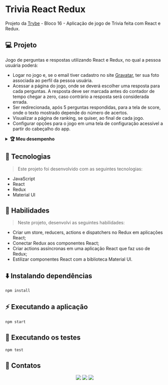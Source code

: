 # Trivia React Redux
Projeto da [Trybe](https://www.betrybe.com/) - Bloco 16 - Aplicação de jogo de Trivia feita com React e Redux.

## 💻 Projeto

Jogo de perguntas e respostas utilizando React e Redux, no qual a pessoa usuária poderá:

- Logar no jogo e, se o email tiver cadastro no site [Gravatar](https://pt.gravatar.com), ter sua foto associada ao perfil da pessoa usuária.
- Acessar a página do jogo, onde se deverá escolher uma resposta para cada perguntas. A resposta deve ser marcada antes do contador de tempo chegar a zero, caso contrário a resposta será considerada errada.
- Ser redirecionada, após 5 perguntas respondidas, para a tela de score, onde o texto mostrado depende do número de acertos.
- Visualizar a página de ranking, se quiser, ao final de cada jogo.
- Configurar opções para o jogo em uma tela de configuração acessível a partir do cabeçalho do app.

<details>
  <summary><strong>🏆 Meu desempenho</strong></summary><br />

  <img src="project-info/trivia-react-redux.png"/>
</details>

## 🚀 Tecnologias
> Este projeto foi desenvolvido com as seguintes tecnologias:

- JavaScript
- React
- Redux
- Material UI

## 📌 Habilidades

> Neste projeto, desenvolvi as seguintes habilidades:

- Criar um store, reducers, actions e dispatchers no Redux em aplicações React;
- Conectar Redux aos componentes React;
- Criar actions assíncronas em uma aplicação React que faz uso de Redux;
- Estilizar componentes React com a biblioteca Material UI.

## ⬇️ Instalando dependências

```bash
npm install
``` 

## ⚡ Executando a aplicação

```bash
npm start
``` 

## 🧪 Executando os testes

```bash
npm test
```

## 💬 Contatos

<div align="center" style="display: inline_block">
  <a href="https://julianoboese.github.io" target="_blank"><img height="28rem" src="https://img.shields.io/badge/my_portfolio-3fc337?style=for-the-badge" target="_blank"></a> 
  <a href="https://www.linkedin.com/in/julianoboese" target="_blank"><img height="28rem" src="https://img.shields.io/badge/LinkedIn-0077B5?style=for-the-badge&logo=linkedin&logoColor=white"></a> 
  <a href = "mailto:juliano.boese@gmail.com"><img height="28rem" src="https://img.shields.io/badge/Gmail-D14836?style=for-the-badge&logo=gmail&logoColor=white" target="_blank"></a>
</div>

<!-- ## 📄 Licença

Esse projeto está sob licença. Veja o arquivo [LICENÇA](LICENSE.md) para mais detalhes.

[⬆ Voltar ao topo](#nome-do-projeto)<br> -->
